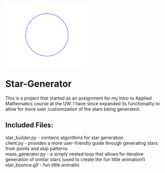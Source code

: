 <img src="star_bounce.gif" width="50%" />

# Star-Generator
This is a project that started as an assignment for my Intro to Applied Mathematics course at the UW. I have since expanded its functionality to allow for more user customization of the stars being generated.

## Included Files:
star_builder.py - contains algorithms for star generation  
client.py - provides a more user-friendly guide through generating stars from points and skip patterns  
mass_generator.py - a simply nested loop that allows for iterative generation of similar stars (used to create the fun little animation!)  
star_bounce.gif - fun little animatio  
